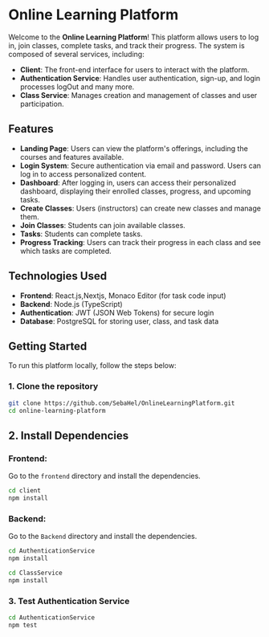 # Online Learning Platform

Welcome to the **Online Learning Platform**! This platform allows users to log in, join classes, complete tasks, and track their progress. The system is composed of several services, including:

- **Client**: The front-end interface for users to interact with the platform.
- **Authentication Service**: Handles user authentication, sign-up, and login processes logOut and many more.
- **Class Service**: Manages creation and management of classes and user participation.

## Features

- **Landing Page**: Users can view the platform's offerings, including the courses and features available.
- **Login System**: Secure authentication via email and password. Users can log in to access personalized content.
- **Dashboard**: After logging in, users can access their personalized dashboard, displaying their enrolled classes, progress, and upcoming tasks.
- **Create Classes**: Users (instructors) can create new classes and manage them.
- **Join Classes**: Students can join available classes.
- **Tasks**: Students can complete tasks.
- **Progress Tracking**: Users can track their progress in each class and see which tasks are completed.

## Technologies Used

- **Frontend**: React.js,Nextjs, Monaco Editor (for task code input)
- **Backend**: Node.js (TypeScript)
- **Authentication**: JWT (JSON Web Tokens) for secure login
- **Database**:  PostgreSQL for storing user, class, and task data

## Getting Started

To run this platform locally, follow the steps below:

### 1. Clone the repository

```bash
git clone https://github.com/SebaHel/OnlineLearningPlatform.git
cd online-learning-platform
```
## 2. Install Dependencies

### Frontend:
Go to the `frontend` directory and install the dependencies.

```bash
cd client
npm install
```
### Backend:
Go to the `Backend` directory and install the dependencies.

```bash
cd AuthenticationService
npm install
```
```bash
cd ClassService
npm install
```
### 3. Test Authentication Service

```bash
cd AuthenticationService
npm test
```
